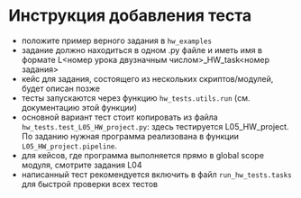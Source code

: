 # Инструкция добавления теста
* положите пример верного задания в `hw_examples`
* задание должно находиться в одном .py файле и иметь имя в формате L<номер урока двузначным числом>_HW_task<номер задания>
* кейс для задания, состоящего из нескольких скриптов/модулей, будет описан позже
* тесты запускаются через функцию `hw_tests.utils.run` (см. документацию этой функции)
* основной вариант тест стоит копировать из файла `hw_tests.test_L05_HW_project.py`: здесь тестируется L05_HW_project. По заданию нужная программа реализована в функции `L05_HW_project.pipeline`.
* для кейсов, где программа выполняется прямо в global scope модуля, смотрите задания L04
* написанный тест рекомендуется включить в файл `run_hw_tests.tasks` для быстрой проверки всех тестов